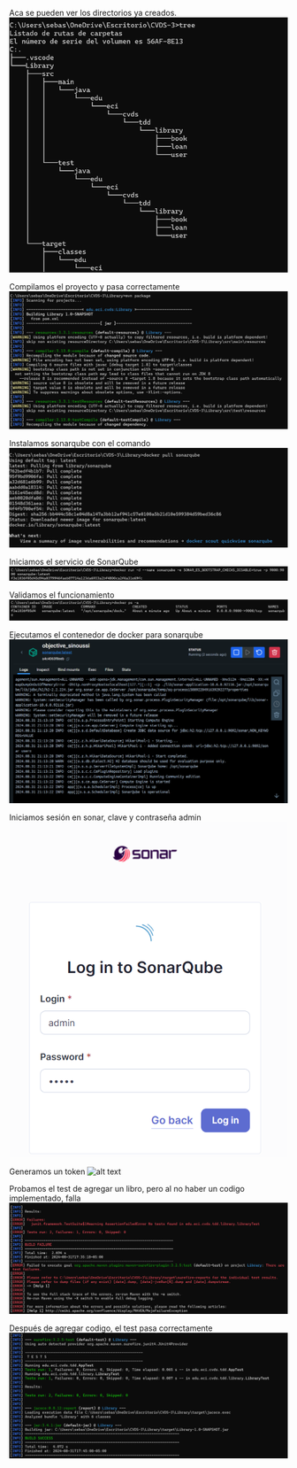 Aca se pueden ver los directorios ya creados.
![alt text](image.png)

Compilamos el proyecto y pasa correctamente
![alt text](image-1.png)

Instalamos sonarqube con el comando
![alt text](image-2.png)

Iniciamos el servicio de SonarQube
![alt text](image-3.png)

Validamos el funcionamiento
![alt text](image-4.png)

Ejecutamos el contenedor de docker para sonarqube
![alt text](image-5.png)

Iniciamos sesión en sonar, clave y contraseña admin
![alt text](image-6.png)

Generamos un token
![alt text](image-7.png)

Probamos el test de agregar un libro, pero al no haber un codigo implementado, falla
![alt text](image-8.png)

Después de agregar codigo, el test pasa correctamente
![alt text](image-9.png)
